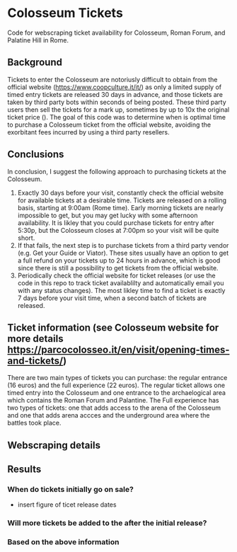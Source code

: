 # Colosseum Tickets
Code for webscraping ticket availability for Colosseum, Roman Forum, and Palatine Hill in Rome. 

## Background
Tickets to enter the Colosseum are notoriusly difficult to obtain from the official website (https://www.coopculture.it/it/) as only a limited supply of timed entry tickets are released 30 days in advance, and those tickets are taken by third party bots within seconds of being posted. These third party users then sell the tickets for a mark up, sometimes by up to 10x the original ticket price (). The goal of this code was to determine when is optimal time to purchase a Colosseum ticket from the official website, avoiding the exorbitant fees incurred by using a third party resellers. 

## Conclusions
In conclusion, I suggest the following approach to purchasing tickets at the Colosseum. 
  1) Exactly 30 days before your visit, constantly check the official website for available tickets at a desirable time. Tickets are released on a rolling basis, starting at 9:00am (Rome time). Early morning tickets are nearly impossible to get, but you may get lucky with some afternoon availability. It is likley that you could purchase tickets for entry after 5:30p, but the Colosseum closes at 7:00pm so your visit will be quite short.
  2) If that fails, the next step is to purchase tickets from a third party vendor (e.g. Get your Guide or Viator). These sites usually have an option to get a full refund on your tickets up to 24 hours in advance, which is good since there is still a possibility to get tickets from the official website.
  3) Periodically check the official website for ticket releases (or use the code in this repo to track ticket availablilty and automatically email you with any status changes). The most likley time to find a ticket is exactly 7 days before your visit time, when a second batch of tickets are released.

## Ticket information (see Colosseum website for more details https://parcocolosseo.it/en/visit/opening-times-and-tickets/)
There are two main types of tickets you can purchase: the regular entrance (16 euros) and the full experience (22 euros). The regular ticket allows one timed entry into the Colosseum and one entrance to the archaelogical area which contains the Roman Forum and Palantine. The Full experience has two types of tickets: one that adds access to the arena of the Colosseum and one that adds arena accces and the underground area where the battles took place.

## Webscraping details

## Results

### When do tickets initially go on sale?
- insert figure of ticet release dates

### Will more tickets be added to the after the initial release?

### Based on the above information

